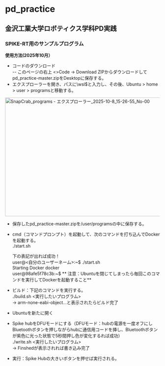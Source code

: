 # pd_practice
## 金沢工業大学ロボティクス学科PD実践

### SPIKE-RT用のサンプルプログラム 

**使用方法(2025年10月）**
- コードのダウンロード  
-- このページの右上 <>Code → Download ZIPからダウンロードしてpd_practice-master.zipをDesktopに保存する。
- エクスプローラーを開き、パスに\\wsl$と入力し、その後、Ubuntu > home > user > programsと移動する。
<img width="1054" height="386" alt="SnapCrab_programs - エクスプローラー_2025-10-8_15-26-55_No-00" src="https://github.com/user-attachments/assets/5684a152-e2f0-461d-8e99-f8c083bf0ecf" />

- 保存したpd_practice-master.zipを/user/programsの中に保存する。　
- cmd（コマンドプロンプト）を起動して、次のコマンドを打ち込んでDockerを起動する。  
  ./start.sh  

  下の表記が出れば成功！  
  user@<自分のユーザーネーム>:\~$ ./start.sh  
  Starting Docker docker  
  user@98afe5f78c3b:\~$
  ** 注意：Ubuntuを閉じてしまったら毎回このコマンドを実行してDockerを起動すること**
 
- ビルド：下記のコマンドを実行する。  
  ./build.sh <実行したいプログラム>  
  → arm-none-eabi-object...と表示されたらビルド完了

- Ubuntuを新たに開く  
- Spike hubをDFUモードにする（DFUモード：hubの電源を一度オフにしBluetoothボタンを押しながらhubに通信用コードを挿し、Bluetoothボタンが紫色に光った状態で5秒間押し色が変化するれば成功）  
./write.sh <実行したいプログラム>  
→ Finshedが表示されれば書き込み完了  
- 実行：Spike Hubの大きいボタンを押せば実行される。



